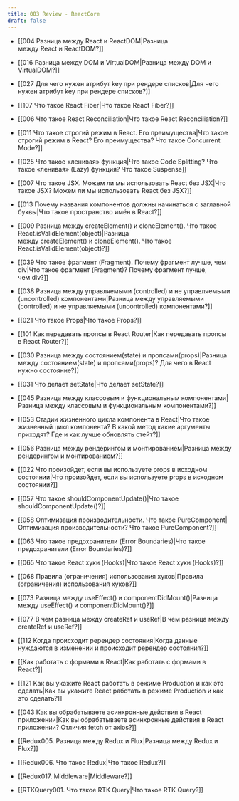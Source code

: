 ```yaml
---
title: 003 Review - ReactCore
draft: false
---
```


* [[004 Разница между React и ReactDOM|Разница между React и ReactDOM?]]
* [[016 Разница между DOM и VirtualDOM|Разница между DOM и VirtualDOM?]] 
* [[027 Для чего нужен атрибут key при рендере списков|Для чего нужен атрибут key при рендере списков?]]
* [[107 Что такое React Fiber|Что такое React Fiber?]] 
* [[006 Что такое React Reconciliation|Что такое React Reconciliation?]] 
* [[011 Что такое строгий режим в React. Его преимущества|Что такое строгий режим в React? Его преимущества? Что такое Concurrent Mode?]]
* [[025 Что такое «ленивая» функция|Что такое Code Splitting? Что такое «ленивая» (Lazy) функция? Что такое Suspense]]
* [[007 Что такое JSX.  Можем ли мы использовать React без JSX|Что такое JSX?  Можем ли мы использовать React без JSX?]]
* [[013 Почему названия компонентов должны начинаться с заглавной буквы|Что такое пространство имён в React?]]
* [[009 Разница между createElement() и cloneElement(). Что такое React.isValidElement(object)|Разница между createElement() и cloneElement(). Что такое React.isValidElement(object)?]]
* [[039 Что такое фрагмент (Fragment). Почему фрагмент лучше, чем div|Что такое фрагмент (Fragment)? Почему фрагмент лучше, чем div?]]

* [[038 Разница между управляемыми (controlled) и не управляемыми (uncontrolled) компонентами|Разница между управляемыми (controlled) и не управляемыми (uncontrolled) компонентами?]]
* [[021 Что такое Props|Что такое Props?]]
* [[101  Как передавать пропсы в React Router|Как передавать пропсы в React Router?]]
* [[030 Разница между состоянием(state) и пропсами(props)|Разница между состоянием(state) и пропсами(props)? Для чего в React нужно состояние?]]
* [[031 Что делает setState|Что делает setState?]]

* [[045 Разница между классовым и функциональным компонентами|Разница между классовым и функциональным компонентами?]]
* [[053 Стадии жизненного цикла компонента в React|Что такое жизненный цикл компонента? В какой метод какие аргументы приходят? Где и как лучше обновлять стейт?]]
* [[056 Разница между рендерингом и монтированием|Разница между рендерингом и монтированием?]]
* [[022 Что произойдет, если вы используете props в исходном состоянии|Что произойдет, если вы используете props в исходном состоянии?]]
* [[057 Что такое shouldComponentUpdate()|Что такое shouldComponentUpdate()?]]
* [[058 Оптимизация производительности. Что такое PureComponent|Оптимизация производительности? Что такое PureComponent?]]
* [[063 Что такое предохранители (Error Boundaries)|Что такое предохранители (Error Boundaries)?]]

* [[065 Что такое React хуки (Hooks)|Что такое React хуки (Hooks)?]]
* [[068 Правила (ограничения) использования хуков|Правила (ограничения) использования хуков?]]
* [[073 Разница между useEffect() и componentDidMount()|Разница между useEffect() и componentDidMount()?]]
* [[077 В чем разница между createRef и useRef|В чем разница между createRef и useRef?]]
* [[112 Когда происходит ререндер состояния|Когда данные нуждаются в изменении и происходит ререндер состояния?]]

* [[Как работать с формами в React|Как работать с формами в React?]]
* [[121 Как вы укажите React работать в режиме Production и как это сделать|Как вы укажите React работать в режиме Production и как это сделать?]]
* [[043 Как вы обрабатываете асинхронные действия в React приложении|Как вы обрабатываете асинхронные действия в React приложении? Отличия fetch от axios?]]

* [[Redux005. Разница между Redux и Flux|Разница между Redux и Flux?]]
* [[Redux006. Что такое Redux|Что такое Redux?]]
* [[Redux017. Middleware|Middleware?]]
* [[RTKQuery001. Что такое RTK Query|Что такое RTK Query?]]
